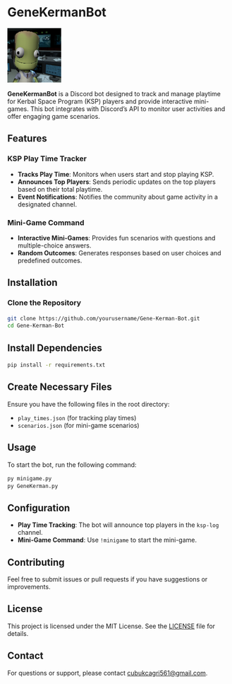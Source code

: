 # GeneKermanBot
![GeneKermanIcon](Gene_Kerman_portrait.01.png) 

**GeneKermanBot** is a Discord bot designed to track and manage playtime for Kerbal Space Program (KSP) players and provide interactive mini-games. This bot integrates with Discord’s API to monitor user activities and offer engaging game scenarios.

## Features

### KSP Play Time Tracker
- **Tracks Play Time**: Monitors when users start and stop playing KSP.
- **Announces Top Players**: Sends periodic updates on the top players based on their total playtime.
- **Event Notifications**: Notifies the community about game activity in a designated channel.

### Mini-Game Command
- **Interactive Mini-Games**: Provides fun scenarios with questions and multiple-choice answers.
- **Random Outcomes**: Generates responses based on user choices and predefined outcomes.

## Installation

### Clone the Repository
```sh
git clone https://github.com/yourusername/Gene-Kerman-Bot.git
cd Gene-Kerman-Bot
```

## Install Dependencies
```sh
pip install -r requirements.txt
```

## Create Necessary Files
Ensure you have the following files in the root directory:
- `play_times.json` (for tracking play times)
- `scenarios.json` (for mini-game scenarios)

## Usage
To start the bot, run the following command:
```sh
py minigame.py
py GeneKerman.py
```

## Configuration
- **Play Time Tracking**: The bot will announce top players in the `ksp-log` channel.
- **Mini-Game Command**: Use `!minigame` to start the mini-game.

## Contributing
Feel free to submit issues or pull requests if you have suggestions or improvements.

## License
This project is licensed under the MIT License. See the [LICENSE](LICENSE) file for details.

## Contact
For questions or support, please contact cubukcagri561@gmail.com.
